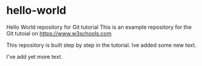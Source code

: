 # hello-world
Hello World repository for Git tutorial
This is an example repository for the Git tutoial on https://www.w3schools.com

This repository is built step by step in the tutorial. Ive added some new text.

I've add yet more text.
